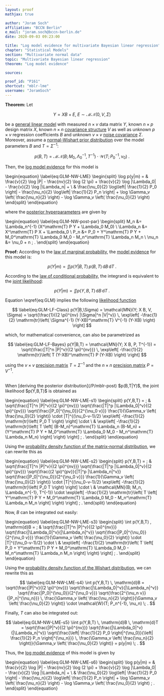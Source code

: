 ```yaml
---
layout: proof
mathjax: true

author: "Joram Soch"
affiliation: "BCCN Berlin"
e_mail: "joram.soch@bccn-berlin.de"
date: 2020-09-03 09:23:00

title: "Log model evidence for multivariate Bayesian linear regression"
chapter: "Statistical Models"
section: "Multivariate normal data"
topic: "Multivariate Bayesian linear regression"
theorem: "Log model evidence"

sources:

proof_id: "P161"
shortcut: "mblr-lme"
username: "JoramSoch"
---
```



**Theorem:** Let

$$ \label{eq:GLM}
Y = X B + E, \; E \sim \mathcal{MN}(0, V, \Sigma)
$$

be a [general linear model](/D/glm) with measured $n \times v$ data matrix $Y$, known $n \times p$ design matrix $X$, known $n \times n$ [covariance structure](/D/matn) $V$ as well as unknown $p \times v$ regression coefficients $B$ and unknown $v \times v$ [noise covariance](/D/matn) $\Sigma$. Moreover, assume a [normal-Wishart prior distribution](/P/mblr-prior) over the model parameters $B$ and $T = \Sigma^{-1}$:

$$ \label{eq:GLM-NW-prior}
p(B,T) = \mathcal{MN}(B; M_0, \Lambda_0^{-1}, T^{-1}) \cdot \mathcal{W}(T; P_0^{-1}, \nu_0) \; .
$$

Then, the [log model evidence](/D/lme) for this model is

\begin{equation} \label{eq:GLM-NW-LME}
\begin{split}
\log p(y|m) = & \frac{v}{2} \log |P| - \frac{nv}{2} \log (2 \pi)  + \frac{v}{2} \log |\Lambda_0| - \frac{v}{2} \log |\Lambda_n| + \\
& \frac{\nu_0}{2} \log\left| \frac{1}{2} P_0 \right| - \frac{\nu_n}{2} \log\left| \frac{1}{2} P_n \right| + \log \Gamma_v \left( \frac{\nu_n}{2} \right) - \log \Gamma_v \left( \frac{\nu_0}{2} \right)
\end{split}
\end{equation}

where the [posterior hyperparameters](/D/post) are given by

\begin{equation} \label{eq:GLM-NW-post-par}
\begin{split}
M_n &= \Lambda_n^{-1} (X^\mathrm{T} P Y + \Lambda_0 M_0) \\
\Lambda_n &= X^\mathrm{T} P X + \Lambda_0 \\
P_n &= P_0 + Y^\mathrm{T} P Y + M_0^\mathrm{T} \Lambda_0 M_0 - M_n^\mathrm{T} \Lambda_n M_n \\
\nu_n &= \nu_0 + n \; .
\end{split}
\end{equation}


**Proof:** According to the [law of marginal probability](/D/prob-marg), the [model evidence](/D/ml) for this model is:

$$ \label{eq:GLM-NW-ME-s1}
p(Y|m) = \iint p(Y|B,T) \, p(B,T) \, \mathrm{d}B \, \mathrm{d}T \; .
$$

According to the [law of conditional probability](/D/prob-cond), the integrand is equivalent to the [joint likelihood](/D/jl):

$$ \label{eq:GLM-NW-ME-s2}
p(Y|m) = \iint p(Y,B,T) \, \mathrm{d}B \, \mathrm{d}T \; .
$$

Equation \eqref{eq:GLM} implies the following [likelihood function](/D/lf)

$$ \label{eq:GLM-LF-Class}
p(Y|B,\Sigma) = \mathcal{MN}(Y; X B, V, \Sigma) = \sqrt{\frac{1}{(2 \pi)^{nv} |\Sigma|^n |V|^v}} \, \exp\left[ -\frac{1}{2} \mathrm{tr}\left( \Sigma^{-1} (Y-XB)^\mathrm{T} V^{-1} (Y-XB) \right) \right]
$$

which, for mathematical convenience, can also be parametrized as

$$ \label{eq:GLM-LF-Bayes}
p(Y|B,T) = \mathcal{MN}(Y; X B, P, T^{-1}) = \sqrt{\frac{|T|^n |P|^v}{(2 \pi)^{nv}}} \, \exp\left[ -\frac{1}{2} \mathrm{tr}\left( T (Y-XB)^\mathrm{T} P (Y-XB) \right) \right]
$$

using the $v \times v$ [precision matrix](/D/precmat) $T = \Sigma^{-1}$ and the $n \times n$ [precision matrix](/D/precmat) $P = V^{-1}$.

<br>
When [deriving the posterior distribution](/P/mblr-post) $p(B,T|Y)$, the joint likelihood $p(Y,B,T)$ is obtained as

\begin{equation} \label{eq:GLM-NW-LME-s1}
\begin{split}
p(Y,B,T) = \; & \sqrt{\frac{|T|^n |P|^v}{(2 \pi)^{nv}}} \sqrt{\frac{|T|^p |\Lambda_0|^v}{(2 \pi)^{pv}}} \sqrt{\frac{|P_0|^{\nu_0}}{2^{\nu_0 v}}} \frac{1}{\Gamma_v \left( \frac{\nu_0}{2} \right)} \cdot |T|^{(\nu_0-v-1)/2} \exp\left[ -\frac{1}{2} \mathrm{tr}\left( P_0 T \right) \right] \cdot \\
& \exp\left[ -\frac{1}{2} \mathrm{tr}\left( T \left[ (B-M_n)^\mathrm{T} \Lambda_n (B-M_n) + (Y^\mathrm{T} P Y + M_0^\mathrm{T} \Lambda_0 M_0 - M_n^\mathrm{T} \Lambda_n M_n) \right] \right) \right] \; .
\end{split}
\end{equation}

Using the [probability density function of the matrix-normal distribution](/P/matn-pdf), we can rewrite this as

\begin{equation} \label{eq:GLM-NW-LME-s2}
\begin{split}
p(Y,B,T) = \; & \sqrt{\frac{|T|^n |P|^v}{(2 \pi)^{nv}}} \sqrt{\frac{|T|^p |\Lambda_0|^v}{(2 \pi)^{pv}}} \sqrt{\frac{(2 \pi)^{pv}}{|T|^p |\Lambda_n|^v}} \sqrt{\frac{|P_0|^{\nu_0}}{2^{\nu_0 v}}} \frac{1}{\Gamma_v \left( \frac{\nu_0}{2} \right)} \cdot |T|^{(\nu_0-v-1)/2} \exp\left[ -\frac{1}{2} \mathrm{tr}\left( P_0 T \right) \right] \cdot \\
& \mathcal{MN}(B; M_n, \Lambda_n^{-1}, T^{-1}) \cdot \exp\left[ -\frac{1}{2} \mathrm{tr}\left( T \left[ Y^\mathrm{T} P Y + M_0^\mathrm{T} \Lambda_0 M_0 - M_n^\mathrm{T} \Lambda_n M_n \right] \right) \right] \; .
\end{split}
\end{equation}

Now, $B$ can be integrated out easily:

\begin{equation} \label{eq:GLM-NW-LME-s3}
\begin{split}
\int p(Y,B,T) \, \mathrm{d}B = \; & \sqrt{\frac{|T|^n |P|^v}{(2 \pi)^{nv}}} \sqrt{\frac{|\Lambda_0|^v}{|\Lambda_n|^v}} \sqrt{\frac{|P_0|^{\nu_0}}{2^{\nu_0 v}}} \frac{1}{\Gamma_v \left( \frac{\nu_0}{2} \right)} \cdot |T|^{(\nu_0-v-1)/2} \cdot \\
& \exp\left[ -\frac{1}{2} \mathrm{tr}\left( T \left[ P_0 + Y^\mathrm{T} P Y + M_0^\mathrm{T} \Lambda_0 M_0 - M_n^\mathrm{T} \Lambda_n M_n \right] \right) \right] \; .
\end{split}
\end{equation}

Using the [probability density function of the Wishart distribution](/P/wish-pdf), we can rewrite this as

$$ \label{eq:GLM-NW-LME-s4}
\int p(Y,B,T) \, \mathrm{d}B = \sqrt{\frac{|P|^v}{(2 \pi)^{nv}}} \sqrt{\frac{|\Lambda_0|^v}{|\Lambda_n|^v}} \sqrt{\frac{|P_0|^{\nu_0}}{2^{\nu_0 v}}} \sqrt{\frac{2^{\nu_n v}}{|P_n|^{\nu_n}}} \, \frac{\Gamma_v \left( \frac{\nu_n}{2} \right)}{\Gamma_v \left( \frac{\nu_0}{2} \right)} \cdot \mathcal{W}(T; P_n^{-1}, \nu_n) \; .
$$

Finally, $T$ can also be integrated out:

$$ \label{eq:GLM-NW-LME-s5}
\iint p(Y,B,T) \, \mathrm{d}B \, \mathrm{d}T = \sqrt{\frac{|P|^v}{(2 \pi)^{nv}}} \sqrt{\frac{|\Lambda_0|^v}{|\Lambda_n|^v}} \sqrt{\frac{\left| \frac{1}{2} P_0 \right|^{\nu_0}}{\left| \frac{1}{2} P_n \right|^{\nu_n}}} \, \frac{\Gamma_v \left( \frac{\nu_n}{2} \right)}{\Gamma_v \left( \frac{\nu_0}{2} \right)} = p(y|m) \; .
$$

Thus, the [log model evidence](/D/lme) of this model is given by

\begin{equation} \label{eq:GLM-NW-LME-s6}
\begin{split}
\log p(y|m) = & \frac{v}{2} \log |P| - \frac{nv}{2} \log (2 \pi)  + \frac{v}{2} \log |\Lambda_0| - \frac{v}{2} \log |\Lambda_n| + \\
& \frac{\nu_0}{2} \log\left| \frac{1}{2} P_0 \right| - \frac{\nu_n}{2} \log\left| \frac{1}{2} P_n \right| + \log \Gamma_v \left( \frac{\nu_n}{2} \right) - \log \Gamma_v \left( \frac{\nu_0}{2} \right) \; .
\end{split}
\end{equation}